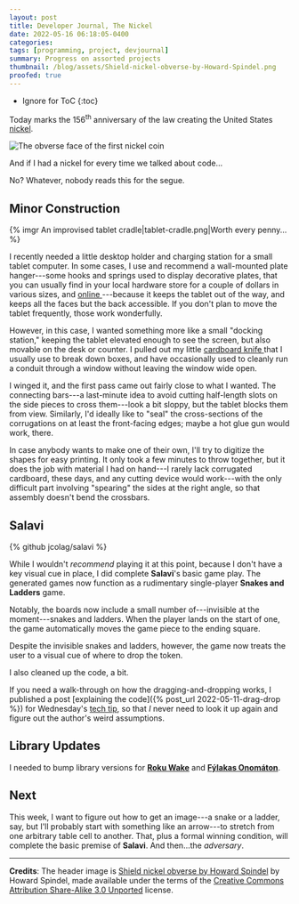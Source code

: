 ```yaml
---
layout: post
title: Developer Journal, The Nickel
date: 2022-05-16 06:18:05-0400
categories:
tags: [programming, project, devjournal]
summary: Progress on assorted projects
thumbnail: /blog/assets/Shield-nickel-obverse-by-Howard-Spindel.png
proofed: true
---
```


* Ignore for ToC
{:toc}

Today marks the 156<sup>th</sup> anniversary of the law creating the United States [nickel](https://en.wikipedia.org/wiki/Nickel_%28United_States_coin%29).

![The obverse face of the first nickel coin](/blog/assets/Shield-nickel-obverse-by-Howard-Spindel.png "Don't try to use a nickel as an actual shield; it's too small.")

And if I had a nickel for every time we talked about code...

No?  Whatever, nobody reads this for the segue.

## Minor Construction

{% imgr An improvised tablet cradle|tablet-cradle.png|Worth every penny... %}

I recently needed a little desktop holder and charging station for a small tablet computer.  In some cases, I use and recommend a wall-mounted plate hanger---some hooks and springs used to display decorative plates, that you can usually find in your local hardware store for a couple of dollars in various sizes, and [online <i class="fab fa-amazon"></i>](https://amzn.to/3yDoVSa)---because it keeps the tablet out of the way, and keeps all the faces but the back accessible.  If you don't plan to move the tablet frequently, those work wonderfully.

However, in this case, I wanted something more like a small "docking station," keeping the tablet elevated enough to see the screen, but also movable on the desk or counter.  I pulled out my little [cardboard knife <i class="fab fa-amazon"></i>](https://amzn.to/3Neis3T) that I usually use to break down boxes, and have occasionally used to cleanly run a conduit through a window without leaving the window wide open.

I winged it, and the first pass came out fairly close to what I wanted.  The connecting bars---a last-minute idea to avoid cutting half-length slots on the side pieces to cross them---look a bit sloppy, but the tablet blocks them from view.  Similarly, I'd ideally like to "seal" the cross-sections of the corrugations on at least the front-facing edges; maybe a hot glue gun would work, there.

In case anybody wants to make one of their own, I'll try to digitize the shapes for easy printing.  It only took a few minutes to throw together, but it does the job with material I had on hand---I rarely lack corrugated cardboard, these days, and any cutting device would work---with the only difficult part involving "spearing" the sides at the right angle, so that assembly doesn't bend the crossbars.

## Salavi

{% github jcolag/salavi %}

While I wouldn't *recommend* playing it at this point, because I don't have a key visual cue in place, I did complete **Salavi**'s basic game play.  The generated games now function as a rudimentary single-player **Snakes and Ladders** game.

Notably, the boards now include a small number of---invisible at the moment---snakes and ladders.  When the player lands on the start of one, the game automatically moves the game piece to the ending square.

Despite the invisible snakes and ladders, however, the game now treats the user to a visual cue of where to drop the token.

I also cleaned up the code, a bit.

If you need a walk-through on how the dragging-and-dropping works, I published a post [explaining the code]({% post_url 2022-05-11-drag-drop %}) for Wednesday's [tech tip](/blog/tag/techtips), so that *I* never need to look it up again and figure out the author's weird assumptions.

## Library Updates

I needed to bump library versions for [**Roku Wake**](https://github.com/jcolag/RokuWake) and [**Fýlakas Onomáton**](https://github.com/jcolag/fylakas-onomaton).

## Next

This week, I want to figure out how to get an image---a snake or a ladder, say, but I'll probably start with something like an arrow---to stretch from one arbitrary table cell to another.  That, plus a formal winning condition, will complete the basic premise of **Salavi**.  And then...the *adversary*.

* * *

**Credits**:  The header image is [Shield nickel obverse by Howard Spindel](https://commons.wikimedia.org/wiki/File:Shield_nickel_obverse_by_Howard_Spindel.png) by Howard Spindel, made available under the terms of the [Creative Commons Attribution Share-Alike 3.0 Unported](https://creativecommons.org/licenses/by-sa/3.0/deed.en) license.
